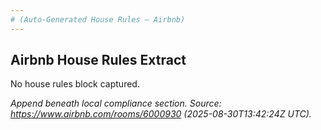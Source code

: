 ```yaml
---
# (Auto‑Generated House Rules — Airbnb)
---
```


## Airbnb House Rules Extract

No house rules block captured.

_Append beneath local compliance section. Source: https://www.airbnb.com/rooms/6000930 (2025-08-30T13:42:24Z UTC)._